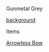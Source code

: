 Gunmetal Grey

[background](https://github.com/gregofgreg5/magick-ink2020/blob/main/player-characters/gunmetal-grey/gunmetal-grey-background.md#gunmetal-grey)

Items

[Arrowless Bow](https://github.com/gregofgreg5/magick-ink2020/blob/main/homebrew/magic-items/arrowless-bow.md#arrowless-bow)
